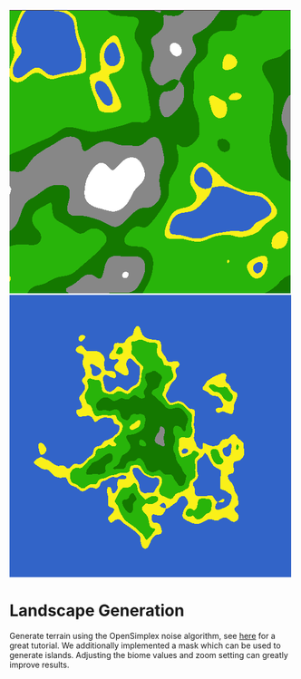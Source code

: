 ![](misc/mountains.png)
![](misc/island.png)

# Landscape Generation
Generate terrain using the OpenSimplex noise algorithm, see [here](https://www.redblobgames.com/maps/terrain-from-noise) for a great tutorial. We additionally implemented a mask which can be used to generate islands. Adjusting the biome values and zoom setting can greatly improve results.
